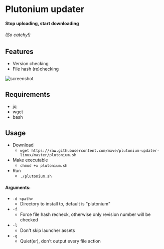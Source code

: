 # Plutonium updater
#### Stop uploading, start downloading
###### (So catchy!)

## Features
- Version checking
- File hash (re)checking

![screenshot](https://screen.sbs/i/xbmyrmbx.png)

## Requirements
- jq
- wget
- bash

## Usage
- Download
  - ```wget https://raw.githubusercontent.com/mxve/plutonium-updater-linux/master/plutonium.sh```
- Make executable
  - ```chmod +x plutonium.sh```
- Run
  - ```./plutonium.sh```

#### Arguments:
- ```-d <path>```
  - Directory to install to, default is "plutonium"
- ```-f```
  - Force file hash recheck, otherwise only revision number will be checked
- ```-l```
  - Don't skip launcher assets
- ```-q```
  - Quiet(er), don't output every file action
